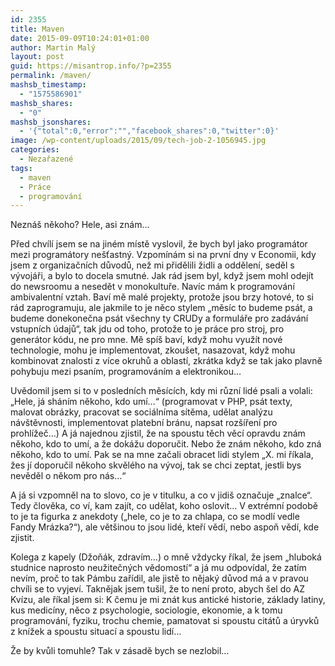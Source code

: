 ```yaml
---
id: 2355
title: Maven
date: 2015-09-09T10:24:01+01:00
author: Martin Malý
layout: post
guid: https://misantrop.info/?p=2355
permalink: /maven/
mashsb_timestamp:
  - "1575586901"
mashsb_shares:
  - "0"
mashsb_jsonshares:
  - '{"total":0,"error":"","facebook_shares":0,"twitter":0}'
image: /wp-content/uploads/2015/09/tech-job-2-1056945.jpg
categories:
  - Nezařazené
tags:
  - maven
  - Práce
  - programování
---
```

Neznáš někoho? Hele, asi znám&#8230;

<!--more-->

Před chvílí jsem se na jiném místě vyslovil, že bych byl jako programátor mezi programátory nešťastný. Vzpomínám si na první dny v Economii, kdy jsem z organizačních důvodů, než mi přidělili židli a oddělení, seděl s vývojáři, a bylo to docela smutné. Jak rád jsem byl, když jsem mohl odejít do newsroomu a nesedět v monokultuře. Navíc mám k programování ambivalentní vztah. Baví mě malé projekty, protože jsou brzy hotové, to si rád zaprogramuju, ale jakmile to je něco stylem &#8222;měsíc to budeme psát, a budeme donekonečna psát všechny ty CRUDy a formuláře pro zadávání vstupních údajů&#8220;, tak jdu od toho, protože to je práce pro stroj, pro generátor kódu, ne pro mne. Mě spíš baví, když mohu využít nové technologie, mohu je implementovat, zkoušet, nasazovat, když mohu kombinovat znalosti z více okruhů a oblastí, zkrátka když se tak jako plavně pohybuju mezi psaním, programováním a elektronikou&#8230;

Uvědomil jsem si to v posledních měsících, kdy mi různí lidé psali a volali: &#8222;Hele, já sháním někoho, kdo umí&#8230;&#8220; (programovat v PHP, psát texty, malovat obrázky, pracovat se sociálníma sítěma, udělat analýzu návštěvnosti, implementovat platební bránu, napsat rozšíření pro prohlížeč&#8230;) A já najednou zjistil, že na spoustu těch věcí opravdu znám někoho, kdo to umí, a že dokážu doporučit. Nebo že znám někoho, kdo zná někoho, kdo to umí. Pak se na mne začali obracet lidi stylem &#8222;X. mi říkala, žes jí doporučil někoho skvělého na vývoj, tak se chci zeptat, jestli bys nevěděl o někom pro nás&#8230;&#8220;

A já si vzpomněl na to slovo, co je v titulku, a co v jidiš označuje &#8222;znalce&#8220;. Tedy člověka, co ví, kam zajít, co udělat, koho oslovit&#8230; V extrémní podobě to je ta figurka z anekdoty (&#8222;hele, co je to za chlapa, co se modlí vedle Fandy Mrázka?&#8220;), ale většinou to jsou lidé, kteří vědí, nebo aspoň vědí, kde zjistit.

Kolega z kapely (Džoňák, zdravím&#8230;) o mně vždycky říkal, že jsem &#8222;hluboká studnice naprosto neužitečných vědomostí&#8220; a já mu odpovídal, že zatím nevím, proč to tak Pámbu zařídil, ale jistě to nějaký důvod má a v pravou chvíli se to vyjeví. Taknějak jsem tušil, že to není proto, abych šel do AZ Kvízu, ale říkal jsem si: K čemu je mi znát kus antické historie, základy latiny, kus medicíny, něco z psychologie, sociologie, ekonomie, a k tomu programování, fyziku, trochu chemie, pamatovat si spoustu citátů a úryvků z knížek a spoustu situací a spoustu lidí&#8230;

Že by kvůli tomuhle? Tak v zásadě bych se nezlobil&#8230;

&nbsp;